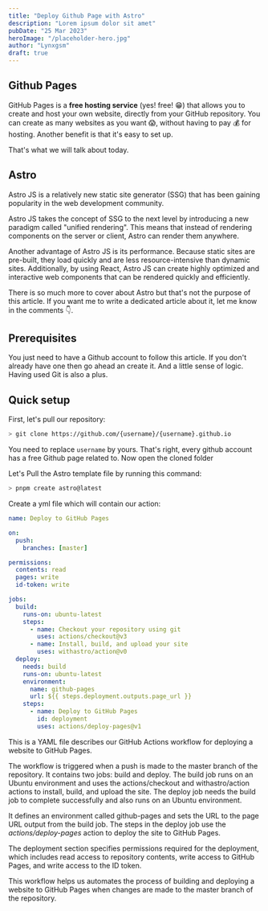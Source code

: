 ```yaml
---
title: "Deploy Github Page with Astro"
description: "Lorem ipsum dolor sit amet"
pubDate: "25 Mar 2023"
heroImage: "/placeholder-hero.jpg"
author: "Lynxgsm"
draft: true
---
```


## Github Pages

GitHub Pages is a **free hosting service** (yes! free! 😁) that allows you to create and host your own website, directly from your GitHub repository. You can create as many websites as you want 😱, without having to pay 💰 for hosting. Another benefit is that it's easy to set up.

That's what we will talk about today.

## Astro

Astro JS is a relatively new static site generator (SSG) that has been gaining popularity in the web development community.

Astro JS takes the concept of SSG to the next level by introducing a new paradigm called "unified rendering". This means that instead of rendering components on the server or client, Astro can render them anywhere.

Another advantage of Astro JS is its performance. Because static sites are pre-built, they load quickly and are less resource-intensive than dynamic sites. Additionally, by using React, Astro JS can create highly optimized and interactive web components that can be rendered quickly and efficiently.

There is so much more to cover about Astro but that's not the purpose of this article. If you want me to write a dedicated article about it, let me know in the comments 👇.

## Prerequisites

You just need to have a Github account to follow this article. If you don't already have one then go ahead an create it. And a little sense of logic. Having used Git is also a plus.

## Quick setup

First, let's pull our repository:

```bash
> git clone https://github.com/{username}/{username}.github.io
```

You need to replace `username` by yours.
That's right, every github account has a free Github page related to. Now open the cloned folder

Let's Pull the Astro template file by running this command:

```bash
> pnpm create astro@latest
```

Create a yml file which will contain our action:

```yml
name: Deploy to GitHub Pages

on:
  push:
    branches: [master]

permissions:
  contents: read
  pages: write
  id-token: write

jobs:
  build:
    runs-on: ubuntu-latest
    steps:
      - name: Checkout your repository using git
        uses: actions/checkout@v3
      - name: Install, build, and upload your site
        uses: withastro/action@v0
  deploy:
    needs: build
    runs-on: ubuntu-latest
    environment:
      name: github-pages
      url: ${{ steps.deployment.outputs.page_url }}
    steps:
      - name: Deploy to GitHub Pages
        id: deployment
        uses: actions/deploy-pages@v1
```

This is a YAML file describes our GitHub Actions workflow for deploying a website to GitHub Pages.

The workflow is triggered when a push is made to the master branch of the repository. It contains two jobs: build and deploy. The build job runs on an Ubuntu environment and uses the actions/checkout and withastro/action actions to install, build, and upload the site. The deploy job needs the build job to complete successfully and also runs on an Ubuntu environment.

It defines an environment called github-pages and sets the URL to the page URL output from the build job. The steps in the deploy job use the _actions/deploy-pages_ action to deploy the site to GitHub Pages.

The deployment section specifies permissions required for the deployment, which includes read access to repository contents, write access to GitHub Pages, and write access to the ID token.

This workflow helps us automates the process of building and deploying a website to GitHub Pages when changes are made to the master branch of the repository.
